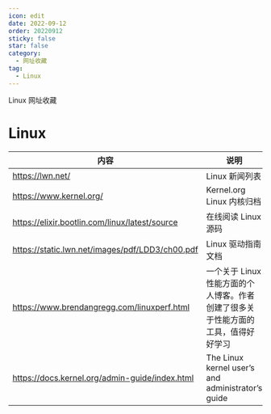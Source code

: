 ```yaml
---
icon: edit
date: 2022-09-12
order: 20220912
sticky: false
star: false
category:
  - 网址收藏
tag:
  - Linux
---
```


Linux 网址收藏

<!-- more -->

# Linux
| 内容  | 说明  |
| ----- | ----- |
|https://lwn.net/| Linux 新闻列表|
|https://www.kernel.org/| Kernel.org Linux 内核归档|
|https://elixir.bootlin.com/linux/latest/source| 在线阅读 Linux 源码|
|https://static.lwn.net/images/pdf/LDD3/ch00.pdf| Linux 驱动指南文档|
|https://www.brendangregg.com/linuxperf.html| 一个关于 Linux 性能方面的个人博客。作者创建了很多关于性能方面的工具，值得好好学习|
|https://docs.kernel.org/admin-guide/index.html|The Linux kernel user’s and administrator’s guide|